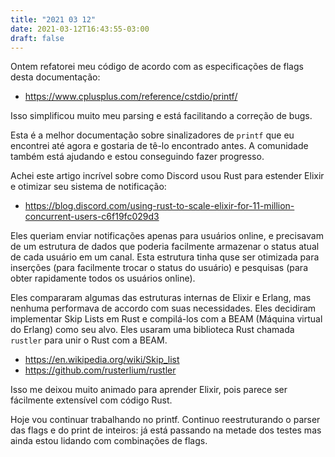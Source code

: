 ```yaml
---
title: "2021 03 12"
date: 2021-03-12T16:43:55-03:00
draft: false
---
```


Ontem refatorei meu código de acordo com as especificações de flags
desta documentação:

- https://www.cplusplus.com/reference/cstdio/printf/

Isso simplificou muito meu parsing e está facilitando a correção de bugs.

Esta é a melhor documentação sobre sinalizadores de `printf` que eu encontrei
até agora e gostaria de tê-lo encontrado antes.
A comunidade também está ajudando e estou conseguindo fazer progresso.

Achei este artigo incrível sobre como Discord usou Rust para estender Elixir e
otimizar seu sistema de notificação:

- https://blog.discord.com/using-rust-to-scale-elixir-for-11-million-concurrent-users-c6f19fc029d3

Eles queriam enviar notificações apenas para usuários online, e precisavam
de um estrutura de dados que poderia facilmente armazenar o status atual
de cada usuário em um canal.
Esta estrutura tinha quse ser otimizada para inserções (para facilmente
trocar o status do usuário) e pesquisas (para obter rapidamente todos
os usuários online).

Eles compararam algumas das estruturas internas de Elixir e Erlang, mas nenhuma
performava de accordo com suas necessidades.
Eles decidiram implementar Skip Lists em Rust e compilá-los com a BEAM
(Máquina virtual do Erlang) como seu alvo.
Eles usaram uma biblioteca Rust chamada `rustler` para unir o Rust com a BEAM.

- https://en.wikipedia.org/wiki/Skip_list
- https://github.com/rusterlium/rustler

Isso me deixou muito animado para aprender Elixir, pois parece ser fácilmente
extensível com código Rust.

Hoje vou continuar trabalhando no printf.
Continuo reestruturando o parser das flags e do print de inteiros:
já está passando na metade dos testes mas ainda estou lidando com
combinações de flags.
